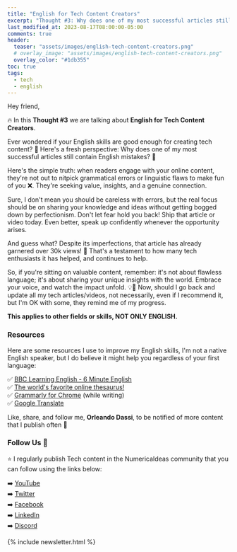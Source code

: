 ```yaml
---
title: "English for Tech Content Creators"
excerpt: "Thought #3: Why does one of my most successful articles still contains English mistakes?"
last_modified_at: 2023-08-17T08:00:00-05:00
comments: true
header:
  teaser: "assets/images/english-tech-content-creators.png"
  # overlay_image: "assets/images/english-tech-content-creators.png"
  overlay_color: "#1db355"
toc: true
tags:
  - tech
  - english
---
```


Hey friend,

🔥 In this **Thought #3** we are talking about **English for Tech Content Creators**.

Ever wondered if your English skills are good enough for creating tech content? 🤔 Here's a fresh perspective: Why does one of my most successful articles still contain English mistakes? 📝

Here's the simple truth: when readers engage with your online content, they're not out to nitpick grammatical errors or linguistic flaws to make fun of you ❌. They're seeking value, insights, and a genuine connection.

Sure, I don't mean you should be careless with errors, but the real focus should be on sharing your knowledge and ideas without getting bogged down by perfectionism. Don't let fear hold you back! Ship that article or video today. Even better, speak up confidently whenever the opportunity arises.

And guess what? Despite its imperfections, that article has already garnered over 30k views! 🚀 That's a testament to how many tech enthusiasts it has helped, and continues to help.

So, if you're sitting on valuable content, remember: it's not about flawless language; it's about sharing your unique insights with the world. Embrace your voice, and watch the impact unfold. 💡🌟
Now, should I go back and update all my tech articles/videos, not necessarily, even if I recommend it, but I'm OK with some, they remind me of my progress.

**This applies to other fields or skills, NOT ONLY ENGLISH.**

### Resources
Here are some resources I use to improve my English skills, I'm not a native English speaker, but I do believe it might help you regardless of your first language:

✅ [BBC Learning English - 6 Minute English](https://www.bbc.co.uk/learningenglish/english/features/6-minute-english) <br/>
✅ [The world's favorite online thesaurus!](https://www.thesaurus.com/) <br/>
✅ [Grammarly for Chrome](https://www.grammarly.com/browser/chrome) (while writing) <br/>
✅ [Google Translate](https://translate.google.com) <br/>

Like, share, and follow me, **Orleando Dassi**, to be notified of more content that I publish often 🔔

### Follow Us 👥
⭐ I regularly publish Tech content in the NumericaIdeas community that you can follow using the links below:

➡️ [YouTube](https://www.youtube.com/@numericaideas/channels?sub_confirmation=1) <br/>
➡️ [Twitter](https://twitter.com/numericaideas) <br/>
➡️ [Facebook](https://facebook.com/numericaideas) <br/>
➡️ [LinkedIn](https://www.linkedin.com/company/numericaideas) <br/>
➡️ [Discord](http://discord.numericaideas.com) <br/>

{% include newsletter.html %}
